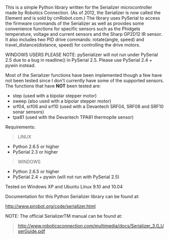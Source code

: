 This is a simple Python library written for the Serializer microcontroller made by Robotics Connection. (As of 2012, the Serializer is now called the Element and is sold by cmRobot.com.) The library uses PySerial to access the firmware commands of the Serializer as well as provides some convenience functions for specific sensors such as the Phidgets temperature, voltage and current sensors and the Sharp GP2D12 IR sensor.  It also includes two PID drive commands: rotate(angle, speed) and travel\_distance(distance, speed) for controlling the drive motors.

WINDOWS USERS PLEASE NOTE: pySerializer will not run under PySerial 2.5 due to a bug in readline() in PySerial 2.5.  Please use PySerial 2.4 + pywin instead.

Most of the Serializer functions have been implemented though a few have not been tested since I don't currently have some of the supported sensors.  The functions that have **NOT** been tested are:

  * step (used with a bipolar stepper motor)
  * sweep (also used with a bipolar stepper motor)
  * srf04, srf08 and srf10 (used with a Devantech SRF04, SRF08 and SRF10 sonar sensors)
  * tpa81 (used with the Devantech TPA81 thermopile sensor)

Requirements:
> LINUX
  * Python 2.6.5 or higher
  * PySerial 2.3 or higher

> WINDOWS
  * Python 2.6.5 or higher
  * PySerial 2.4 + pywin (will not run with PySerial 2.5)

Tested on Windows XP and Ubuntu Linux 9.10 and 10.04

Documentation for this Python Serializer library can be found at:

http://www.pirobot.org/code/serializer.html


NOTE: The official SerializerTM manual can be found at:
> http://www.roboticsconnection.com/multimedia/docs/Serializer_3.0_UserGuide.pdf
